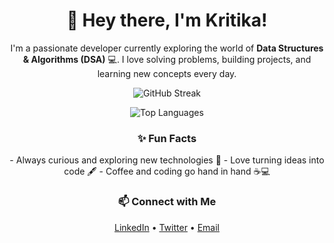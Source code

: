 <h1 align="center">👋 Hey there, I'm Kritika!</h1>
<p align="center">
  I'm a passionate developer currently exploring the world of <strong>Data Structures & Algorithms (DSA)</strong> 💻.  
  I love solving problems, building projects, and learning new concepts every day.
</p>

<p align="center">
  <img src="https://github-readme-streak-stats.herokuapp.com/?user=KRITIKA-l&theme=github-light" alt="GitHub Streak" />
</p>

<p align="center">
  <img src="https://github-readme-stats.vercel.app/api/top-langs/?username=KRITIKA-l&layout=compact&theme=github-light" alt="Top Languages" />
</p>

<h3 align="center">✨ Fun Facts</h3>
<p align="center">
- Always curious and exploring new technologies 🌱  
- Love turning ideas into code 🖋️  
- Coffee and coding go hand in hand ☕💻  
</p>

<h3 align="center">📫 Connect with Me</h3>
<p align="center">
  <a href="https://www.linkedin.com/in/your-linkedin/" target="_blank">LinkedIn</a> •  
  <a href="https://twitter.com/your-twitter/" target="_blank">Twitter</a> •  
  <a href="mailto:your-email@example.com" target="_blank">Email</a>
</p>
